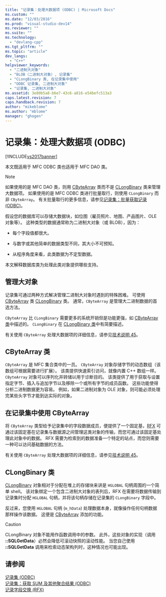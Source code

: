 ```yaml
---
title: "记录集：处理大数据项 (ODBC) | Microsoft Docs"
ms.custom: ""
ms.date: "12/03/2016"
ms.prod: "visual-studio-dev14"
ms.reviewer: ""
ms.suite: ""
ms.technology: 
  - "devlang-cpp"
ms.tgt_pltfrm: ""
ms.topic: "article"
dev_langs: 
  - "C++"
helpviewer_keywords: 
  - "二进制大对象"
  - "BLOB（二进制大对象）, 记录集"
  - "CLongBinary 类, 在记录集中使用"
  - "ODBC 记录集, 二进制大对象"
  - "记录集, 二进制大对象"
ms.assetid: 3e80b5a8-b6e7-43c6-a816-e54befc513a3
caps.latest.revision: 7
caps.handback.revision: 7
author: "mikeblome"
ms.author: "mblome"
manager: "ghogen"
---
```

# 记录集：处理大数据项 (ODBC)
[!INCLUDE[vs2017banner](../../assembler/inline/includes/vs2017banner.md)]

本文既适用于 MFC ODBC 类也适用于 MFC DAO 类。  
  
> [!NOTE]
>  如果使用的是 MFC DAO 类，则用 [CByteArray](../../mfc/reference/cbytearray-class.md) 类而不是 [CLongBinary](../../mfc/reference/clongbinary-class.md) 类来管理大数据项。  如果使用的是 MFC ODBC 类进行批量取行，则使用 `CLongBinary` 而非 `CByteArray`。  有关批量取行的更多信息，请参见[记录集：批量获取记录 \(ODBC\)](../../data/odbc/recordset-fetching-records-in-bulk-odbc.md)。  
  
 假设您的数据库可以存储大数据块，如位图（雇员照片、地图、产品图片、OLE 对象等）。  这种类型的数据通常称为二进制大对象（或 BLOB），因为：  
  
-   每个字段值都很大。  
  
-   与数字或其他简单的数据类型不同，其大小不可预知。  
  
-   从程序角度来看，此类数据为不定型数据。  
  
 本文解释数据库类为处理此类对象提供哪些支持。  
  
##  <a name="_core_managing_large_objects"></a> 管理大对象  
 记录集可通过两种方式解决管理二进制大对象时遇到的特殊困难。  可使用 [CByteArray](../../mfc/reference/cbytearray-class.md) 类 [CLongBinary](../../mfc/reference/clongbinary-class.md) 类。  通常，`CByteArray` 是管理大二进制数据的首选方法。  
  
 `CByteArray` 比 `CLongBinary` 需要更多的系统开销但是功能更强，如 [CByteArray 类](#_core_the_cbytearray_class)中描述的。  `CLongBinary` 在 [CLongBinary 类](#_core_the_clongbinary_class)中有简要描述。  
  
 有关使用 `CByteArray` 处理大数据项的详细信息，请参见[技术说明 45](../../mfc/tn045-mfc-database-support-for-long-varchar-varbinary.md)。  
  
##  <a name="_core_the_cbytearray_class"></a> CByteArray 类  
 `CByteArray` 是 MFC 集合类中的一员。  `CByteArray` 对象存储字节的动态数组（该数组可根据需要进行扩展）。  该类提供快速索引访问，就像内置 C\+\+ 数组一样。  `CByteArray` 对象可以序列化并转储以用于诊断目的。  该类提供了用于获取与设置指定字节、插入与追加字节以及移除一个或所有字节的成员函数。  这些功能使得分析二进制数据更为容易。  例如，如果二进制对象为 OLE 对象，则可能必须处理完某些头字节才能到达实际的对象。  
  
##  <a name="_core_using_cbytearray_in_recordsets"></a> 在记录集中使用 CByteArray  
 将 `CByteArray` 类型给予记录集中的字段数据成员，便提供了一个固定基，[RFX](../../data/odbc/record-field-exchange-rfx.md) 可通过该固定基在记录集与数据源之间管理这类对象的传输，而您可通过该固定基处理此对象中的数据。  RFX 需要为检索到的数据准备一个特定的站点，而您则需要一种可以访问基础数据的方法。  
  
 有关使用 `CByteArray` 处理大数据项的详细信息，请参见[技术说明 45](../../mfc/tn045-mfc-database-support-for-long-varchar-varbinary.md)。  
  
##  <a name="_core_the_clongbinary_class"></a> CLongBinary 类  
 [CLongBinary](../../mfc/reference/clongbinary-class.md) 对象相对于分配在堆上的存储块来讲是 `HGLOBAL` 句柄周围的一个简单 shell。  该对象绑定一个包含二进制大对象的表列后，RFX 在需要将数据传输到记录集时分配 `HGLOBAL` 句柄，并将该句柄存储在记录集的 `CLongBinary` 字段中。  
  
 反过来，您使用 `HGLOBAL` 句柄 \(`m_hData`\) 处理数据本身，就像操作任何句柄数据那样操作该数据。  这便是 [CByteArray](../../mfc/reference/cbytearray-class.md) 添加的功能。  
  
> [!CAUTION]
>  CLongBinary 对象不能用作函数调用中的参数。  此外，这些对象的实现（调用 **::SQLGetData**）必然会降低可滚动快照的滚动性能。  当您自己使用 **::SQLGetData** 调用来检索动态架构列时，这种情况也可能出现。  
  
## 请参阅  
 [记录集 \(ODBC\)](../../data/odbc/recordset-odbc.md)   
 [记录集：获取 SUM 及其他聚合结果 \(ODBC\)](../../data/odbc/recordset-obtaining-sums-and-other-aggregate-results-odbc.md)   
 [记录字段交换 \(RFX\)](../../data/odbc/record-field-exchange-rfx.md)